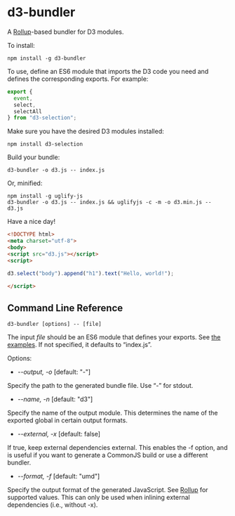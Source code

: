 # d3-bundler

A [Rollup](https://github.com/rollup/rollup)-based bundler for D3 modules.

To install:

```
npm install -g d3-bundler
```

To use, define an ES6 module that imports the D3 code you need and defines the
corresponding exports. For example:

```js
export {
  event,
  select,
  selectAll
} from "d3-selection";
```

Make sure you have the desired D3 modules installed:

```
npm install d3-selection
```

Build your bundle:

```
d3-bundler -o d3.js -- index.js
```

Or, minified:

```
npm install -g uglify-js
d3-bundler -o d3.js -- index.js && uglifyjs -c -m -o d3.min.js -- d3.js
```

Have a nice day!

```html
<!DOCTYPE html>
<meta charset="utf-8">
<body>
<script src="d3.js"></script>
<script>

d3.select("body").append("h1").text("Hello, world!");

</script>
```

## Command Line Reference

```
d3-bundler [options] -- [file]
```

The input *file* should be an ES6 module that defines your exports. See [the examples](https://github.com/d3/d3-bundler/tree/master/example). If not specified, it defaults to “index.js”.

Options:

* <i>--output, -o</i> [default: "-"]

Specify the path to the generated bundle file. Use “-” for stdout.

* <i>--name, -n</i> [default: "d3"]

Specify the name of the output module. This determines the name of the exported global in certain output formats.

* <i>--external, -x</i> [default: false]

If true, keep external dependencies external. This enables the -f option, and is useful if you want to generate a CommonJS build or use a different bundler.

* <i>--format, -f</i> [default: "umd"]

Specify the output format of the generated JavaScript. See [Rollup](https://github.com/rollup/rollup/wiki/JavaScript-API#format) for supported values. This can only be used when inlining external dependencies (i.e., without -x).
